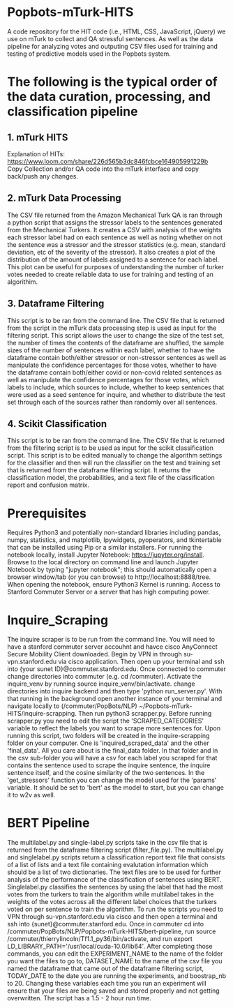 # Popbots-mTurk-HITS
A code repository for the HIT code (i.e., HTML, CSS, JavaScript, jQuery) we use on mTurk to collect and QA stressful sentences. As well as the data pipeline for analyzing votes and outputing CSV files used for training and testing of predictive models used in the Popbots system.

# The following is the typical order of the data curation, processing, and classification pipeline

## 1. mTurk HITS

Explanation of HITs:
https://www.loom.com/share/226d565b3dc846fcbce164905991229b  
Copy Collection and/or QA code into the mTurk interface and copy back/push any changes.

## 2. mTurk Data Processing 
The CSV file returned from the Amazon Mechanical Turk QA is ran through a python script that assigns the stressor labels to the sentences generated from the Mechanical Turkers. It creates a CSV with analysis of the weights each stressor label had on each sentence as well as noting whether on not the sentence was a stressor and the stressor statistics (e.g. mean, standard deviation, etc of the severity of the stressor). It also creates a plot of the distribution of the amount of labels assigned to a sentence for each label. This plot can be useful for purposes of understanding the number of turker votes needed to create reliable data to use for training and testing of an algorithim.

## 3. Dataframe Filtering
This script is to be ran from the command line. The CSV file that is returned from the script in the mTurk data processing step is used as input for the filtering script. This script allows the user to change the size of the test set, the number of times the contents of the dataframe are shuffled, the sample sizes of the number of sentences within each label, whether to have the dataframe contain both/either stressor or non-stressor sentences as well as manipulate the confidence percentages for those votes, whether to have the dataframe contain both/either covid or non-covid related sentences as well as manipulate the confidence percentages for those votes, which labels to include, which sources to include, whether to keep sentences that were used as a seed sentence for inquire, and whether to distribute the test set through each of the sources rather than randomly over all sentences. 

## 4. Scikit Classification
This script is to be ran from the command line. The CSV file that is returned from the filtering script is to be used as input for the scikit classification script. This script is to be edited manually to change the algorithm settings for the classifier and then will run the classifier on the test and training set that is returned from the dataframe filtering script. It returns the classification model, the probabilities, and a text file of the classification report and confusion matrix. 

# Prerequisites 
Requires Python3 and potentially non-standard libraries including pandas, numpy, statistics, and matplotlib, Ipywidgets, pyoperators, and tkintertable that can be installed using Pip or a similar installers. For running the notebook locally, install Jupyter Notebook: https://jupyter.org/install. Browse to the local directory on command line and launch Jupyter Notebook by typing "jupyter notebook"; this should automatically open a browser window/tab (or you can browse) to http://localhost:8888/tree. When opening the notebook, ensure Python3 Kernel is running. Access to Stanford Commuter Server or a server that has high computing power.

# Inquire_Scraping
The inquire scraper is to be run from the command line. You will need to have a stanford commuter server accouhnt and havce cisco AnyConnect Secure Mobility Client downloaded. Begin by VPN in through su-vpn.stanford.edu via cisco application. Then open up your terminal and ssh into {your sunet ID}@commuter.stanford.edu. Once connected to commuter change directories into commuter (e.g. cd /commuter). Activate the inquire_venv by running source inquire_venv/bin/activate. change directories into inquire backend and then type 'python run_server.py'. With that running in the background open another instance of your terminal and navigate locally to (/commuter/PopBots/NLP) ~/Popbots-mTurk-HITS/inquire-scrapping. Then run python3 scrapper.py. Before running scrapper.py you need to edit the script the 'SCRAPED_CATEGORIES' variable to reflect the labels you want to scrape more sentences for. Upon running this script, two folders will be created in the inquire-scrapping folder on your computer. One is 'inquired_scraped_data' and the other 'final_data'. All you care about is the final_data folder. In that folder and in the csv sub-folder you will have a csv for each label you scraped for that contains the sentence used to scrape the inquire sentence, the inquire sentence itself, and the cosine similarity of the two sentences. In the 'get_stressors' function you can change the model used for the 'params' variable. It should be set to 'bert' as the model to start, but you can change it to w2v as well.  

# BERT Pipeline
The multilabel.py and single-label.py scripts take in the csv file that is returned from the dataframe filtering script (filter_file.py). The multilabel.py and singlelabel.py scripts return a classification report text file that consists of a list of lists and a text file containing evalutation information which should be a list of two dictionaries.  The text files are to be used for further analysis of the performance of the classification of sentences using BERT. Singlelabel.py classifies the sentences by using the label that had the most votes from the turkers to train the algorithm while multilabel takes in the weights of the votes across all the different label choices that the turkers voted on per sentence to train the algorithm. To run the scripts you need to VPN through su-vpn.stanford.edu via cisco and then open a terminal and ssh into {sunet}@commuter.stanford.edu. Once in commuter cd into /commuter/PopBots/NLP/Popbots-mTurk-HITS/bert-pipeline, run source /commuter/thierrylincoln/Tf1.1_py36/bin/activate, and run export LD_LIBRARY_PATH='/usr/local/cuda-10.0/lib64'. After completing those commands, you can edit the EXPERIMENT_NAME to the name of the folder you want the files to go to, DATASET_NAME to the name of the csv file you named the dataframe that came out of the dataframe filtering script, TODAY_DATE to the date you are running the experiments, and boostrap_nb to 20. Changing these variables each time you run an experiment will ensure that your files are being saved and stored properly and not getting overwritten. The script has a 1.5 - 2 hour run time. 

